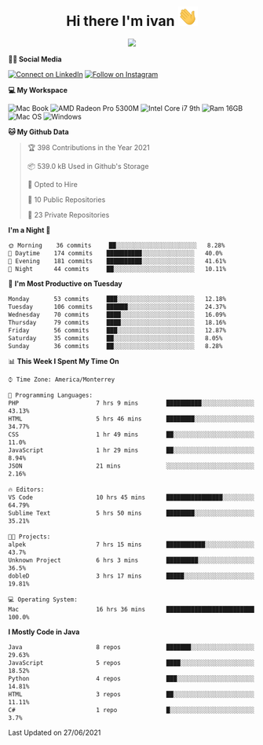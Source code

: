 <h1 align="center">Hi there I'm ivan <img src="https://raw.githubusercontent.com/ABSphreak/ABSphreak/master/gifs/Hi.gif" width="40px" /></h1>
<div align="center">
<img src="http://github-readme-streak-stats.herokuapp.com?user=ivanjtm&hide_border=true&background=00000000&border=FFFFFF00&sideNums=A8A8A8&sideLabels=A8A8A8&currStreakNum=FFC93C&dates=A8A8A8)](https://git.io/streak-stats"/>
</div>

**👦🏻 Social Media**

[![Connect on LinkedIn](https://img.shields.io/badge/LinkedIn-%230077B5.svg?&style=flat-square&logo=linkedin&logoColor=white)](https://www.linkedin.com/in/ivanjtm)
[![Follow on Instagram](https://img.shields.io/badge/Instagram-E4405F?style=flat-square&logo=instagram&logoColor=white)](https://www.instagram.com/ivanjtm)

**💻 My Workspace**

![Mac Book](https://img.shields.io/badge/Apple-MacBook_Pro_2019-999999?style=flat-square&logo=apple&logoColor=white)
![AMD Radeon Pro 5300M](https://img.shields.io/badge/AMD-Radeon_Pro_5300M-ED1C24?style=flat-square&logo=amd&logoColor=white)
![Intel Core i7 9th](https://img.shields.io/badge/Intel-Core_i7_9th-0071C5?style=flat-square&logo=intel&logoColor=white)
![Ram 16GB](https://img.shields.io/badge/RAM-16GB-230071C5?style=flat-square&logoColor=white)
![Mac OS](https://img.shields.io/badge/Mac%20OS-000000?style=flat-square&logo=apple&logoColor=white)
![Windows](https://img.shields.io/badge/Windows-0078D6?style=flat-square&logo=windows&logoColor=white)


<!--START_SECTION:waka-->
**🐱 My Github Data** 

> 🏆 398 Contributions in the Year 2021
 > 
> 📦 539.0 kB Used in Github's Storage 
 > 
> 💼 Opted to Hire
 > 
> 📜 10 Public Repositories 
 > 
> 🔑 23 Private Repositories  
 > 
**I'm a Night 🦉** 

```text
🌞 Morning    36 commits     ██░░░░░░░░░░░░░░░░░░░░░░░   8.28% 
🌆 Daytime    174 commits    ██████████░░░░░░░░░░░░░░░   40.0% 
🌃 Evening    181 commits    ██████████░░░░░░░░░░░░░░░   41.61% 
🌙 Night      44 commits     ██░░░░░░░░░░░░░░░░░░░░░░░   10.11%

```
📅 **I'm Most Productive on Tuesday** 

```text
Monday       53 commits     ███░░░░░░░░░░░░░░░░░░░░░░   12.18% 
Tuesday      106 commits    ██████░░░░░░░░░░░░░░░░░░░   24.37% 
Wednesday    70 commits     ████░░░░░░░░░░░░░░░░░░░░░   16.09% 
Thursday     79 commits     ████░░░░░░░░░░░░░░░░░░░░░   18.16% 
Friday       56 commits     ███░░░░░░░░░░░░░░░░░░░░░░   12.87% 
Saturday     35 commits     ██░░░░░░░░░░░░░░░░░░░░░░░   8.05% 
Sunday       36 commits     ██░░░░░░░░░░░░░░░░░░░░░░░   8.28%

```


📊 **This Week I Spent My Time On** 

```text
⌚︎ Time Zone: America/Monterrey

💬 Programming Languages: 
PHP                      7 hrs 9 mins        ██████████░░░░░░░░░░░░░░░   43.13% 
HTML                     5 hrs 46 mins       ████████░░░░░░░░░░░░░░░░░   34.77% 
CSS                      1 hr 49 mins        ██░░░░░░░░░░░░░░░░░░░░░░░   11.0% 
JavaScript               1 hr 29 mins        ██░░░░░░░░░░░░░░░░░░░░░░░   8.94% 
JSON                     21 mins             ░░░░░░░░░░░░░░░░░░░░░░░░░   2.16%

🔥 Editors: 
VS Code                  10 hrs 45 mins      ████████████████░░░░░░░░░   64.79% 
Sublime Text             5 hrs 50 mins       ████████░░░░░░░░░░░░░░░░░   35.21%

🐱‍💻 Projects: 
alpek                    7 hrs 15 mins       ███████████░░░░░░░░░░░░░░   43.7% 
Unknown Project          6 hrs 3 mins        █████████░░░░░░░░░░░░░░░░   36.5% 
dobleD                   3 hrs 17 mins       █████░░░░░░░░░░░░░░░░░░░░   19.81%

💻 Operating System: 
Mac                      16 hrs 36 mins      █████████████████████████   100.0%

```

**I Mostly Code in Java** 

```text
Java                     8 repos             ███████░░░░░░░░░░░░░░░░░░   29.63% 
JavaScript               5 repos             ████░░░░░░░░░░░░░░░░░░░░░   18.52% 
Python                   4 repos             ███░░░░░░░░░░░░░░░░░░░░░░   14.81% 
HTML                     3 repos             ██░░░░░░░░░░░░░░░░░░░░░░░   11.11% 
C#                       1 repo              █░░░░░░░░░░░░░░░░░░░░░░░░   3.7%

```



 Last Updated on 27/06/2021
<!--END_SECTION:waka-->
 

<!--
<p align="center">
  <img src ="https://github-readme-stats.vercel.app/api?username=ivanjtm&show_icons=true&count_private=true&theme=default&hide_border=true&include_all_commits=true?count_private=true">
  <img src ="https://github-readme-stats.vercel.app/api/top-langs/?username=ivanjtm&layout=compact&hide_border=true&langs_count=50">
  <img src="https://github-readme-stats.vercel.app/api/wakatime?username=ivanjtm&hide_border=true"> 
</p>
-->
